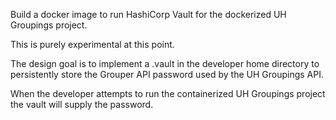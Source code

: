 Build a docker image to run HashiCorp Vault for the dockerized UH Groupings 
project.

This is purely experimental at this point.

The design goal is to implement a .vault in the developer home directory to 
persistently store the Grouper API password used by the UH Groupings API.

When the developer attempts to run the containerized UH Groupings project 
the vault will supply the password.
